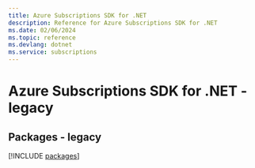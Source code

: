 ```yaml
---
title: Azure Subscriptions SDK for .NET
description: Reference for Azure Subscriptions SDK for .NET
ms.date: 02/06/2024
ms.topic: reference
ms.devlang: dotnet
ms.service: subscriptions
---
```

# Azure Subscriptions SDK for .NET - legacy
## Packages - legacy
[!INCLUDE [packages](subscriptions-index.md)]